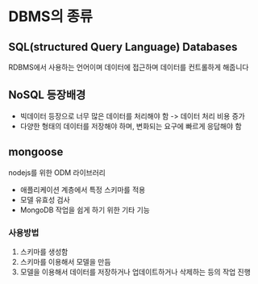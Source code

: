 # DBMS의 종류

## SQL(structured Query Language) Databases

RDBMS에서 사용하는 언어이며 데이터에 접근하며 데이터를 컨트롤하게 해줍니다

## NoSQL 등장배경

- 빅데이터 등장으로 너무 많은 데이터를 처리해야 함 -> 데이터 처리 비용 증가
- 다양한 형태의 데이터를 저장해야 하며, 변화되는 요구에 빠르게 응답해야 함

## mongoose

nodejs를 위한 ODM 라이브러리

- 애플리케이션 계층에서 특정 스키마를 적용
- 모델 유효성 검사
- MongoDB 작업을 쉽게 하기 위한 기타 기능

### 사용방법

1. 스키마를 생성함
2. 스키마를 이용해서 모델을 만듬
3. 모델을 이용해서 데이터를 저장하거나 업데이트하거나 삭제하는 등의 작업 진행
